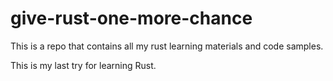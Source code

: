 # give-rust-one-more-chance

This is a repo that contains all my rust learning materials and code samples.

This is my last try for learning Rust.


